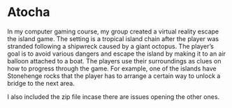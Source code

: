 # Atocha
In my computer gaming course, my group created a virtual reality escape the island game. 
The setting is a tropical island chain after the player was stranded following a shipwreck caused by a giant octopus. 
The player’s goal is to avoid various dangers and escape the island by making it to an air balloon attached to a boat. 
The players use their surroundings as clues on how to progress through the game. 
For example, one of the islands have Stonehenge rocks that the player has to arrange a certain way to unlock a bridge 
to the next area. 

I also included the zip file incase there are issues opening the other ones.
